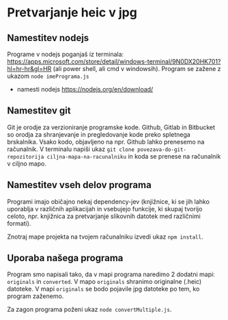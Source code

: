 # Pretvarjanje heic v jpg
## Namestitev nodejs
Programe v nodejs poganjaš iz terminala: https://apps.microsoft.com/store/detail/windows-terminal/9N0DX20HK701?hl=hr-hr&gl=HR (ali power shell, ali cmd v windowsih). Program se zažene z ukazom ``node imePrograma.js``
- namesti nodejs https://nodejs.org/en/download/

## Namestitev git
Git je orodje za verzioniranje programske kode. Github, Gitlab in Bitbucket so orodja za shranjevanje in pregledovanje kode preko spletnega brskalnika. 
Vsako kodo, objavljeno na npr. Github lahko prenesemo na računalnik.
V terminalu napiši ukaz ``git clone povezava-do-git-repozitorija ciljna-mapa-na-racunalniku`` in koda se prenese na računalnik v ciljno mapo.

## Namestitev vseh delov programa
Programi imajo običajno nekaj dependency-jev (knjižnice, ki se jih lahko uporablja v različnih aplikacijah in vsebujejo funkcije, ki skupaj tvorijo celoto, npr. knjižnica za pretvarjanje slikovnih datotek med različnimi formati).

Znotraj mape projekta na tvojem računalniku izvedi ukaz ``npm install``.

## Uporaba našega programa
Program smo napisali tako, da v mapi programa naredimo 2 dodatni mapi: ``originals`` in ``converted``. V mapo ``originals`` shranimo originalne (.heic) datoteke.
V mapi ``originals`` se bodo pojavile jpg datoteke po tem, ko program zaženemo.

Za zagon programa poženi ukaz ``node convertMultiple.js``.
